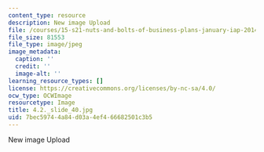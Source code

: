 ```yaml
---
content_type: resource
description: New image Upload
file: /courses/15-s21-nuts-and-bolts-of-business-plans-january-iap-2014/7bec59744a84d03a4ef466682501c3b5_4.2._slide_40.jpg
file_size: 81553
file_type: image/jpeg
image_metadata:
  caption: ''
  credit: ''
  image-alt: ''
learning_resource_types: []
license: https://creativecommons.org/licenses/by-nc-sa/4.0/
ocw_type: OCWImage
resourcetype: Image
title: 4.2._slide_40.jpg
uid: 7bec5974-4a84-d03a-4ef4-66682501c3b5
---
```

New image Upload